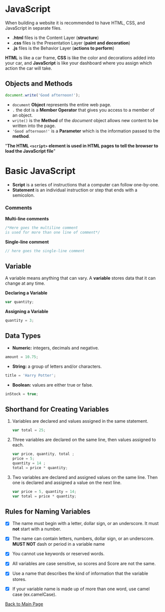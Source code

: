 # JavaScript

When building a website it is recommended to have HTML, CSS, and JavaScript in separate files.

- **.html** files is the Content Layer (**structure**)
- **.css** files is the Presentation Layer (**paint and decoration**)
- **.js** files is the Behavior Layer (**actions to perform**)

**HTML** is like a car frame, **CSS** is like the color and decorations added into your car, and **JavaScript** is like your dashboard where you assign which action the car will take.

## Objects and Methods

```javascript
document.write('Good afternoon!');
```

- ```document``` **Object** represents the entire web page.
- ```.``` the dot is a **Member Operator** that gives you access to a member of an object.
- ```write()``` is the **Method** of the *document* object allows new content to be written into the page.
- ```'Good afternoon!'``` is a **Parameter** which is the information passed to the **method**.

"**The HTML ```<script>``` element is used in HTML pages to tell the browser to load the JavaScript file**"

# Basic JavaScript

+ **Script** is a series of instructions that a computer can follow one-by-one.
+ **Statement** is an individual instruction or step that ends with a semicolon.

### Comments

**Multi-line comments**

```javascript
/*Here goes the multiline comment
is used for more than one line of comment*/
```
**Single-line comment**

```javascript
// here goes the single-line comment
```

## Variable

A variable means anything that can vary. A **variable** stores data that it can change at any time.

**Declaring a Variable**

```javascript
var quantity;
```

**Assigning a Variable**

```javascript
quantity = 3;
```
## Data Types

- **Numeric:** integers, decimals and negative.

```javascript
amount = 10.75;
```

- **String:** a group of letters and/or characters.

```javascript
title = 'Harry Potter';
```

- **Boolean:** values are either true or false.

```javascript
inStock = true;
```

## Shorthand for Creating Variables

1.  Variables are declared and values assigned in the same statement.

    ```javascript
    var total = 25;
    ```

2. Three variables are declared on the same line, then values assigned to each.

    ```javascript
    var price, quantity, total ;
    price = 5;
    quantity = 14 ;
    total = price * quantity;
    ```

3. Two variables are declared and assigned values on the same line. Then one is declared and assigned a value on the next line.
    ```javascript
    var price = 5, quantity = 14;
    var total = price * quantity;
    ```

## Rules for Naming Variables

- [X]  The name must begin with a letter, dollar sign, or an underscore. It must **not** start with a number.
- [X] The name can contain letters, numbers, dollar sign, or an underscore. **MUST NOT** dash or period in a variable name
- [X] You cannot use keywords or reserved words.
- [X] All variables are case sensitive, so scores and Score are not the same.
- [X] Use a name that describes the kind of information that the variable stores.
- [X] If your variable name is made up of more than one word, use camel case (ex.camelCase).


[Back to Main Page](https://daesystephens.github.io/learning-journal)